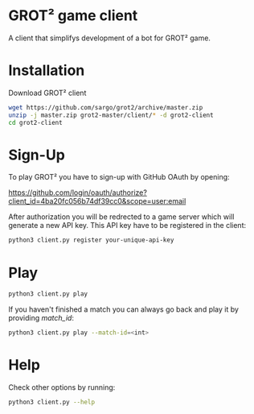 # GROT² game client

A client that simplifys development of a bot for GROT² game.

# Installation

Download GROT² client
``` bash
wget https://github.com/sargo/grot2/archive/master.zip
unzip -j master.zip grot2-master/client/* -d grot2-client
cd grot2-client
```

# Sign-Up
To play GROT² you have to sign-up with GitHub OAuth by opening:

https://github.com/login/oauth/authorize?client_id=4ba20fc056b74df39cc0&scope=user:email

After authorization you will be redrected to a game server which will
generate a new API key. This API key have to be registered in the client:

``` bash
python3 client.py register your-unique-api-key
```

# Play

``` bash
python3 client.py play
```

If you haven't finished a match you can always go back and play it by
providing *match_id*:

``` bash
python3 client.py play --match-id=<int>
```

# Help

Check other options by running:

``` bash
python3 client.py --help
```
